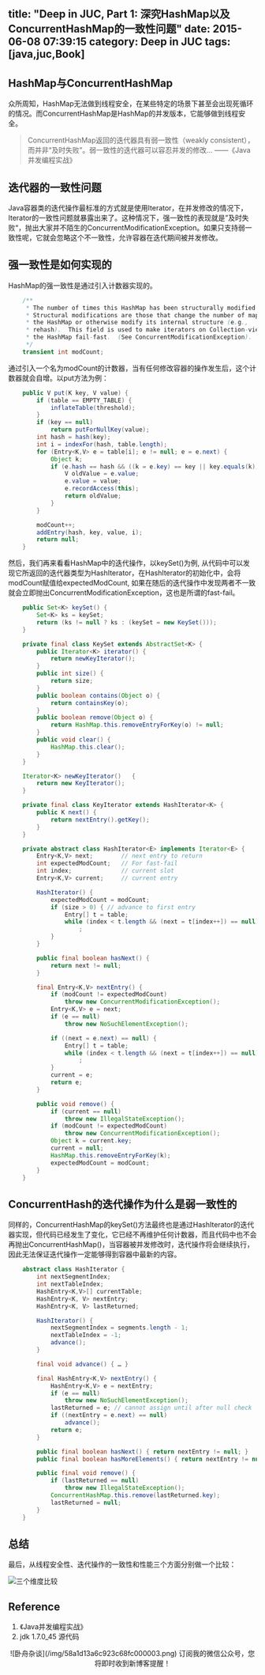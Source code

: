 title: "Deep in JUC, Part 1: 深究HashMap以及ConcurrentHashMap的一致性问题"
date: 2015-06-08 07:39:15
category: Deep in JUC
tags: [java,juc,Book]
---


## HashMap与ConcurrentHashMap
众所周知，HashMap无法做到线程安全，在某些特定的场景下甚至会出现死循环的情况。而ConcurrentHashMap是HashMap的并发版本，它能够做到线程安全。<!--more-->



>ConcurrentHashMap返回的迭代器具有弱一致性（weakly consistent），而并非“及时失败”。弱一致性的迭代器可以容忍并发的修改...
                                                                                                                                												                             ——《Java并发编程实战》


## 迭代器的一致性问题

Java容器类的迭代操作最标准的方式就是使用Iterator，在并发修改的情况下，Iterator的一致性问题就暴露出来了。这种情况下，强一致性的表现就是”及时失败“，抛出大家并不陌生的ConcurrentModificationException。如果只支持弱一致性呢，它就会忽略这个不一致性，允许容器在迭代期间被并发修改。


## 强一致性是如何实现的

HashMap的强一致性是通过引入计数器实现的。

```java
    /**
     * The number of times this HashMap has been structurally modified
     * Structural modifications are those that change the number of mappings in
     * the HashMap or otherwise modify its internal structure (e.g.,
     * rehash).  This field is used to make iterators on Collection-views of
     * the HashMap fail-fast.  (See ConcurrentModificationException).
     */
    transient int modCount;
```

通过引入一个名为modCount的计数器，当有任何修改容器的操作发生后，这个计数器就会自增。以put方法为例：
```java
    public V put(K key, V value) {
        if (table == EMPTY_TABLE) {
            inflateTable(threshold);
        }
        if (key == null)
            return putForNullKey(value);
        int hash = hash(key);
        int i = indexFor(hash, table.length);
        for (Entry<K,V> e = table[i]; e != null; e = e.next) {
            Object k;
            if (e.hash == hash && ((k = e.key) == key || key.equals(k))) {
                V oldValue = e.value;
                e.value = value;
                e.recordAccess(this);
                return oldValue;
            }
        }

        modCount++;
        addEntry(hash, key, value, i);
        return null;
    }
```

然后，我们再来看看HashMap中的迭代操作，以keySet()为例, 从代码中可以发现它所返回的迭代器类型为HashIterator，在HashIterator的初始化中，会将modCount赋值给expectedModCount, 如果在随后的迭代操作中发现两者不一致就会立即抛出ConcurrentModificationException，这也是所谓的fast-fail。

```java
    public Set<K> keySet() {
        Set<K> ks = keySet;
        return (ks != null ? ks : (keySet = new KeySet()));
    }

    private final class KeySet extends AbstractSet<K> {
        public Iterator<K> iterator() {
            return newKeyIterator();
        }
        public int size() {
            return size;
        }
        public boolean contains(Object o) {
            return containsKey(o);
        }
        public boolean remove(Object o) {
            return HashMap.this.removeEntryForKey(o) != null;
        }
        public void clear() {
            HashMap.this.clear();
        }
    }

    Iterator<K> newKeyIterator()   {
        return new KeyIterator();
    }

    private final class KeyIterator extends HashIterator<K> {
        public K next() {
            return nextEntry().getKey();
        }
    }

    private abstract class HashIterator<E> implements Iterator<E> {
        Entry<K,V> next;        // next entry to return
        int expectedModCount;   // For fast-fail
        int index;              // current slot
        Entry<K,V> current;     // current entry

        HashIterator() {
            expectedModCount = modCount;
            if (size > 0) { // advance to first entry
                Entry[] t = table;
                while (index < t.length && (next = t[index++]) == null)
                    ;
            }
        }

        public final boolean hasNext() {
            return next != null;
        }

        final Entry<K,V> nextEntry() {
            if (modCount != expectedModCount)
                throw new ConcurrentModificationException();
            Entry<K,V> e = next;
            if (e == null)
                throw new NoSuchElementException();

            if ((next = e.next) == null) {
                Entry[] t = table;
                while (index < t.length && (next = t[index++]) == null)
                    ;
            }
            current = e;
            return e;
        }

        public void remove() {
            if (current == null)
                throw new IllegalStateException();
            if (modCount != expectedModCount)
                throw new ConcurrentModificationException();
            Object k = current.key;
            current = null;
            HashMap.this.removeEntryForKey(k);
            expectedModCount = modCount;
        }
    }
```


## ConcurrentHash的迭代操作为什么是弱一致性的

同样的，ConcurrentHashMap的keySet()方法最终也是通过HashIterator的迭代器实现，但代码已经发生了变化，它已经不再维护任何计数器，而且代码中也不会再抛出ConcurrentHashMap()，当容器被并发修改时，迭代操作将会继续执行，因此无法保证迭代操作一定能够得到容器中最新的内容。

```java
    abstract class HashIterator {
        int nextSegmentIndex;
        int nextTableIndex;
        HashEntry<K,V>[] currentTable;
        HashEntry<K, V> nextEntry;
        HashEntry<K, V> lastReturned;

        HashIterator() {
            nextSegmentIndex = segments.length - 1;
            nextTableIndex = -1;
            advance();
        }

        final void advance() { … }

        final HashEntry<K,V> nextEntry() {
            HashEntry<K,V> e = nextEntry;
            if (e == null)
                throw new NoSuchElementException();
            lastReturned = e; // cannot assign until after null check
            if ((nextEntry = e.next) == null)
                advance();
            return e;
        }

        public final boolean hasNext() { return nextEntry != null; }
        public final boolean hasMoreElements() { return nextEntry != null; }

        public final void remove() {
            if (lastReturned == null)
                throw new IllegalStateException();
            ConcurrentHashMap.this.remove(lastReturned.key);
            lastReturned = null;
        }
    }
```


## 总结

最后，从线程安全性、迭代操作的一致性和性能三个方面分别做一个比较：

![三个维度比较](/img/deep-into-consitency-of-hashmap-and-concurrenthashmap-1.png)


## Reference
1. 《Java并发编程实战》
2.  jdk 1.7.0_45 源代码

<center>
![卧舟杂谈](/img/58a1d13a6c923c68fc000003.png)
订阅我的微信公众号，您将即时收到新博客提醒！
</center>
